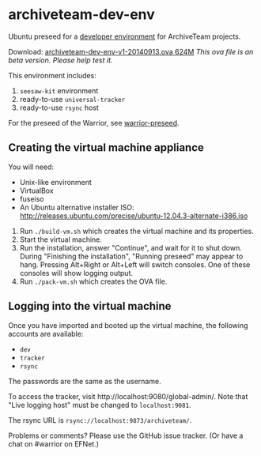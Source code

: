 archiveteam-dev-env
===================

Ubuntu preseed for a [developer environment](http://archiveteam.org/index.php?title=Dev) for ArchiveTeam projects.

Download: [archiveteam-dev-env-v1-20140913.ova 624M](https://dl.dropboxusercontent.com/u/672132/archiveteam/archiveteam-dev-env-v1-20140913.ova) *This ova file is an beta version. Please help test it.*

This environment includes:

1. `seesaw-kit` environment
2. ready-to-use `universal-tracker`
3. ready-to-use `rsync` host

For the preseed of the Warrior, see [warrior-preseed](https://github.com/ArchiveTeam/warrior-preseed).

Creating the virtual machine appliance
--------------------------------------

You will need:

* Unix-like environment
* VirtualBox
* fuseiso
* An Ubuntu alternative installer ISO: http://releases.ubuntu.com/precise/ubuntu-12.04.3-alternate-i386.iso

1. Run `./build-vm.sh` which creates the virtual machine and its properties.
2. Start the virtual machine.
3. Run the installation, answer "Continue", and wait for it to shut down. During "Finishing the installation", "Running preseed" may appear to hang. Pressing Alt+Right or Alt+Left will switch consoles. One of these consoles will show logging output.
4. Run `./pack-vm.sh` which creates the OVA file.

Logging into the virtual machine
--------------------------------

Once you have imported and booted up the virtual machine, the following accounts are available:

* `dev`
* `tracker`
* `rsync`

The passwords are the same as the username.

To access the tracker, visit http://localhost:9080/global-admin/. Note that "Live logging host" must be changed to `localhost:9081`.

The rsync URL is `rsync://localhost:9873/archiveteam/`.

Problems or comments? Please use the GitHub issue tracker. (Or have a chat on #warrior on EFNet.)

